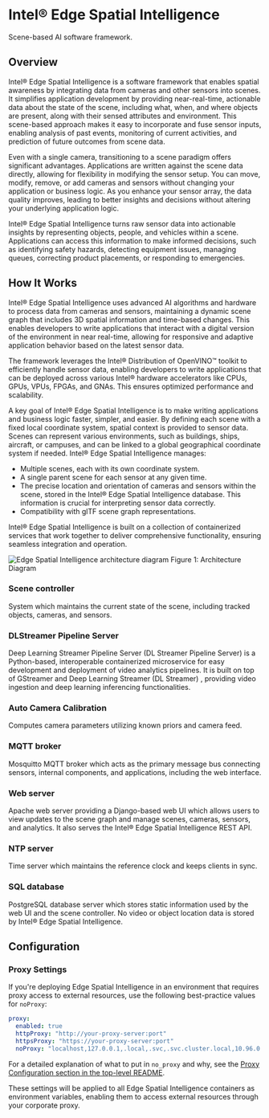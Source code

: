 # Intel® Edge Spatial Intelligence

Scene-based AI software framework.

## Overview

Intel® Edge Spatial Intelligence is a software framework that enables spatial awareness by integrating data from cameras and other sensors into scenes. It simplifies application development by providing near-real-time, actionable data about the state of the scene, including what, when, and where objects are present, along with their sensed attributes and environment. This scene-based approach makes it easy to incorporate and fuse sensor inputs, enabling analysis of past events, monitoring of current activities, and prediction of future outcomes from scene data.

Even with a single camera, transitioning to a scene paradigm offers significant advantages. Applications are written against the scene data directly, allowing for flexibility in modifying the sensor setup. You can move, modify, remove, or add cameras and sensors without changing your application or business logic. As you enhance your sensor array, the data quality improves, leading to better insights and decisions without altering your underlying application logic.

Intel® Edge Spatial Intelligence turns raw sensor data into actionable insights by representing objects, people, and vehicles within a scene. Applications can access this information to make informed decisions, such as identifying safety hazards, detecting equipment issues, managing queues, correcting product placements, or responding to emergencies.

## How It Works

Intel® Edge Spatial Intelligence uses advanced AI algorithms and hardware to process data from cameras and sensors, maintaining a dynamic scene graph that includes 3D spatial information and time-based changes. This enables developers to write applications that interact with a digital version of the environment in near real-time, allowing for responsive and adaptive application behavior based on the latest sensor data.

The framework leverages the Intel® Distribution of OpenVINO™ toolkit to efficiently handle sensor data, enabling developers to write applications that can be deployed across various Intel® hardware accelerators like CPUs, GPUs, VPUs, FPGAs, and GNAs. This ensures optimized performance and scalability.

A key goal of Intel® Edge Spatial Intelligence is to make writing applications and business logic faster, simpler, and easier. By defining each scene with a fixed local coordinate system, spatial context is provided to sensor data. Scenes can represent various environments, such as buildings, ships, aircraft, or campuses, and can be linked to a global geographical coordinate system if needed. Intel® Edge Spatial Intelligence manages:

- Multiple scenes, each with its own coordinate system.
- A single parent scene for each sensor at any given time.
- The precise location and orientation of cameras and sensors within the scene, stored in the Intel® Edge Spatial Intelligence database. This information is crucial for interpreting sensor data correctly.
- Compatibility with glTF scene graph representations.

Intel® Edge Spatial Intelligence is built on a collection of containerized services that work together to deliver comprehensive functionality, ensuring seamless integration and operation.

![Edge Spatial Intelligence architecture diagram](https://github.com/open-edge-platform/scenescape/blob/main/docs/user-guide/images/architecture.png)
Figure 1: Architecture Diagram

### Scene controller

System which maintains the current state of the scene, including tracked objects, cameras, and sensors.

### DLStreamer Pipeline Server

Deep Learning Streamer Pipeline Server (DL Streamer Pipeline Server) is a Python-based, interoperable containerized microservice for easy development and deployment of video analytics pipelines. It is built on top of GStreamer and Deep Learning Streamer (DL Streamer) , providing video ingestion and deep learning inferencing functionalities.

### Auto Camera Calibration

Computes camera parameters utilizing known priors and camera feed.

### MQTT broker

Mosquitto MQTT broker which acts as the primary message bus connecting sensors, internal components, and applications, including the web interface.

### Web server

Apache web server providing a Django-based web UI which allows users to view updates to the scene graph and manage scenes, cameras, sensors, and analytics. It also serves the Intel® Edge Spatial Intelligence REST API.

### NTP server

Time server which maintains the reference clock and keeps clients in sync.

### SQL database

PostgreSQL database server which stores static information used by the web UI and the scene controller. No video or object location data is stored by Intel® Edge Spatial Intelligence.

## Configuration

### Proxy Settings

If you're deploying Edge Spatial Intelligence in an environment that requires proxy access to external resources, use the following best-practice values for `noProxy`:

```yaml
proxy:
  enabled: true
  httpProxy: "http://your-proxy-server:port"
  httpsProxy: "https://your-proxy-server:port"
  noProxy: "localhost,127.0.0.1,.local,.svc,.svc.cluster.local,10.96.0.0/12,10.244.0.0/16,172.17.0.0/16"
```

For a detailed explanation of what to put in `no_proxy` and why, see the [Proxy Configuration section in the top-level README](../README.md#proxy-configuration).

These settings will be applied to all Edge Spatial Intelligence containers as environment variables, enabling them to access external resources through your corporate proxy.
